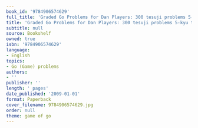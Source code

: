 ```yaml
---
book_id: '9784906574629'
full_title: 'Graded Go Problems for Dan Players: 300 tesuji problems 5-kyu to 3-dan'
title: 'Graded Go Problems for Dan Players: 300 tesuji problems 5-kyu to 3-dan'
subtitle: null
source: Bookshelf
owned: true
isbn: '9784906574629'
language:
- English
topics:
- Go (Game) problems
authors:
- ''
publisher: ''
length: ' pages'
date_published: '2009-01-01'
format: Paperback
cover_filename: 9784906574629.jpg
order: null
theme: game of go
---
```


